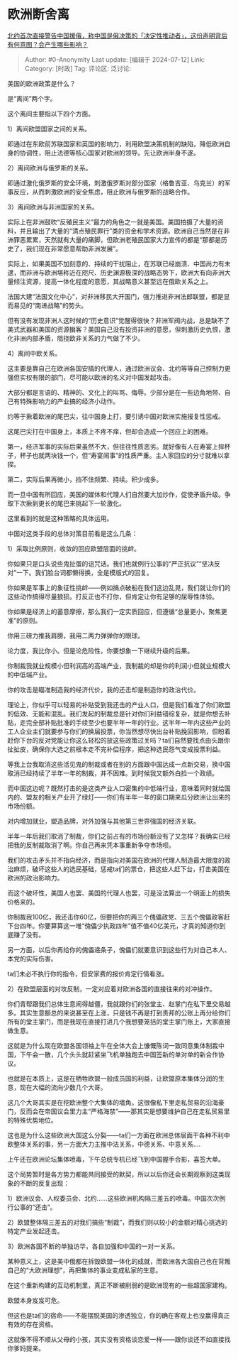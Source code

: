 # 欧洲断舍离
[北约首次直接警告中国援俄，称中国是俄决策的「决定性推动者」，这份声明背后有何意图？会产生哪些影响？](https://www.zhihu.com/question/661309625/answer/3559196955)

> Author: #0-Anonymity
> Last update: [编辑于 2024-07-12]
> Link:
> Category: [时政]
> Tag: 
> 评论区:
> 泛讨论:

美国的欧洲政策是什么？

是“离间”两个字。

这个离间主要指以下四个方面。

1）离间欧盟国家之间的关系。

即通过在东欧前苏联国家和英国的影响力，利用欧盟决策机制的缺陷，降低欧洲自身的协调性，阻止法德等核心国家对欧洲的领导。先让欧洲半身不遂。

2）离间欧洲与俄罗斯的关系。

即通过激化俄罗斯的安全环境，刺激俄罗斯对部分国家（格鲁吉亚、乌克兰）的军事反应，从而刺激欧洲的安全焦虑，阻止欧洲与俄罗斯的战略合作。

3）离间欧洲与非洲国家的关系。

实际上在非洲鼓吹“反殖民主义”最力的角色之一就是美国。美国拍摄了大量的资料，并且输出了大量的“清点殖民罪行”类的资金和学术资源。欧洲自己当然是在非洲罪恶累累，天然就有大量的痛脚，但欧洲老殖民国家大力宣传的都是“那都是历史了，我们现在非常愿意帮助非洲发展”。

实际上，如果美国不加刻意的、持续的干扰阻止，在苏联已经崩溃、中国尚力有未逮，而非洲与欧洲堪称近在咫尺、历史渊源极深的战略态势下，欧洲大有向非洲大量倾注资源，提高一体化程度的意愿，其战略意义甚至远在俄欧关系之上。

法国大建“法国文化中心”，对非洲移民大开国门，强力推进非洲法郎联盟，都是显而易见的“南进战略”的势头。

但有没有发现非洲人这时候的“历史意识”觉醒得很快？非洲军阀内战，总是缺不了美式武器和美国的资源掮客？美国自己没有投资非洲的意愿，但刺激历史仇恨，激化非洲内部矛盾，阻挠欧非关系的力气做了不少。

4）离间中欧关系。

这主要是靠自己在欧洲各国安插的代理人，通过欧洲议会、北约等等自己控制力更强但实权有限的部门，尽可能以欧洲的名义对中国发起攻击。

大部分都是言语的、精神的、文化上的叫骂、侮辱。少部分是在一些边角地带、自己有特殊影响力的产业搞的经济小动作。

约等于揪着欧洲的尾巴尖，往中国身上打，要引诱中国对欧洲实施报复性惩戒。

这尾巴尖打在中国身上，本质上不疼不痒，但却会造成一个回应上的困难。

第一，经济军事的实际后果虽然不大，但往往性质恶劣。就好像有人在寿宴上摔杯子，杯子也就两块钱一个，但“寿宴闹事”的性质严重。主人家回应的分寸就难以拿捏。

第二，实际后果再微小，挡不住频繁、持续。积少成多。

而一旦中国有所回应，美国的媒体和代理人们自然要大加炒作，促使矛盾升级。争取下次揪到更长的尾巴来挑起下一轮激化。

这里看到的就是这种策略的具体运用。

中国对这类手段的总体对策目前看是这么几条：

1）采取比例原则，收敛的回应欧盟层面的挑衅。

你如果只是口头说些鬼扯蛋的诅咒话。我们也就例行公事的“严正抗议”“坚决反对”一下。我们脸台词都懒得换，全是模版式的回复。

你如果是军事上的象征性挑衅——例如搞点破船在我们这边乱晃，我们就让你们的这些动作搞得尽量狼狈。打反正也不打你，但肯定让你有足够的屈辱性体验。

你如果是经济上的蓄意摩擦，那么我们一定实质回应，但遵循“总量更小，聚焦更准”的原则。

你用三磅力推我肩膀，我用二两力弹弹你的眼球。

论力度，我比你小。但是论危险性，你要想象一下继续升级的后果。

你制裁我就业规模小但利润高的高端产业，我制裁的却是你的利润小但就业规模大的中低端产业。

你的攻击是瞄准制造我的经济代价，我的还击却是制造你的政治代价。

理论上，你似乎可以轻易的补贴受到我还击的产业人口，但是我们看准了你们欧盟的低效、无能和混乱。我们发起的制裁总是针对你们利益错综复杂，就是你想去补贴，走完全部补贴批准的手续至少也要半年一年的行业。这半年一年内这些产业的工人企业主们就要参与你们的换届投票，你当然想尽快出台补贴挽回影响，但盼着赶你下台的反对党能让你这么轻松的放这些政策过关吗？ta们自然要找点由头跟你扯扯皮，确保你大选之前根本走不完补偿程序，把这种选民怨气变成投票利益。

等我上台我取消这些活见鬼的制裁或者在别的方面跟中国达成一点新交易，换中国取消已经持续了半年一年的制裁，并不困难。到时候我又额外白捡一个政绩。

而中国这边呢？既然打击的是这类产业人口密集的中低端行业，意味着同时就给国内的、盟友的相关产业开了绿灯——你们有半年一年的窗口期来瓜分欧洲让出来的市场份额。

对内增加就业，塑造品牌，对外加强与其他第三世界强国的经济关联。

半年一年后我们取消了制裁，你们之前占有的市场份额没有了又怎样？我确实已经把我的反制裁取消了啊。你自己再来凭本事重新争夺市场呗。

我们的攻击矛头并不指向经济，而是指向对美国在欧洲的代理人制造最大限度的政治麻烦，破坏这些人的选民基础，惩戒ta们的票仓，把这些人赶下台，打击美国在欧洲的政治影响力。

而这个破坏性，美国人也罢、美国的代理人也罢，可是没法算出一个明面上的损失价格来的。

你制裁我100亿，我还击你60亿，但要把你的两三个傀儡政党、三五个傀儡政客赶下台四年。你要算算这一堆“傀儡少执政四年”值不值40亿美元，才真的知道你到底赚了没有。

另一方面，以后你再给你的傀儡递条子，傀儡们就要意识到这些行为对自己本人、本党的实际伤害。

ta们未必不执行你的指令，但安家费的报价肯定行情看涨。

2）在欧盟层面的对攻反制，一定对应着对欧洲各国的直接往来的对冲操作。

你们青帮跟我们总体生意闹得越僵，我就跟你们的张堂主、赵掌门在私下里交易越多。其实生意额总的来说甚至在上涨，只是钱不再是打到贵邦的公账上再分给你们所有的堂主掌门，而是我现在直接打进几个我想要笼括的堂主掌门账上，大家直接做生意。

这就是为什么现在欧盟各国领袖上午在全体大会上慷慨陈词一致同意集体制裁中国，下午会一散，几个头头就赶紧坐飞机单独跑去中国签新的单对单的新合作协议。

也就是在本质上，这是在牺牲欧盟一般成员国的利益，让欧盟原本集体分润的生意，现在大幅的流向少数几个大哥。

这几个大哥其实是在挖欧洲整个大集体的墙角。这很像私下里走私贸易的沿海豪门，反而会在帝国议会里力主“严格海禁”——那其实是想要维护自己在走私贸易里的特殊优势地位。

这也是为什么这些欧洲大国这么分裂——ta们一方面在欧洲总体层面干各种不利中欧整体关系的事，另一方面大力主推中法关系，中德关系、中意关系….

上午还在欧洲论坛集体喷毒，下午总统专机已经飞到中国握手合影，喜签大单。

这个局势暂时是各方势力都能共同接受的默契，所以以后你还会长期观察到这类现象的不断的反复出现：

1）欧洲议会、人权委员会、北约……这些欧洲机构隔三差五的喷毒。中国次次例行公事的“还击”。

2）欧盟整体隔三差五的对我们搞些“制裁”，而我们则以较小的金额对精心挑选的特定产业发起还击。

3）欧洲各国不断的单独访华，各自加强和中国的一对一关系。

某种意义上，这是美中俄都在拆毁欧盟一体化的成就，而欧洲各大国自己也在背叛自己的“大欧洲理想”，再把集体的事业变成私家的生意。

在这个重新构建的互动机制里，真正不断被削弱的是欧洲现有的一些超国家建构。

欧盟本身岌岌可危。

但这也是ta们的宿命——不能摆脱美国的渗透独立，你的确在客观上也没赢得真正有效的存在资格。

这就像不得不顺从父母的小孩，其实没有资格谈恋爱一样——跟你谈还不如直接找你爹妈提亲。
